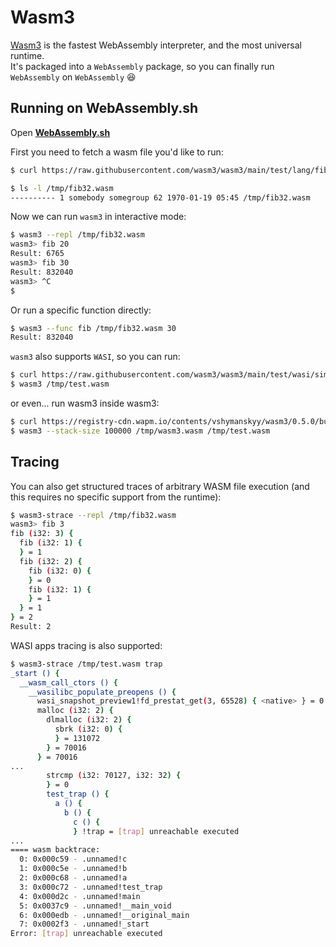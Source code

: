 # Wasm3

[Wasm3](https://github.com/wasm3/wasm3) is the fastest WebAssembly interpreter, and the most universal runtime.  
It's packaged into a `WebAssembly` package, so you can finally run `WebAssembly` on `WebAssembly` 😆

## Running on WebAssembly.sh

Open [**WebAssembly.sh**](https://webassembly.sh)  

First you need to fetch a wasm file you'd like to run:

```sh
$ curl https://raw.githubusercontent.com/wasm3/wasm3/main/test/lang/fib32.wasm -o /tmp/fib32.wasm

$ ls -l /tmp/fib32.wasm
---------- 1 somebody somegroup 62 1970-01-19 05:45 /tmp/fib32.wasm
```

Now we can run `wasm3` in interactive mode:

```sh
$ wasm3 --repl /tmp/fib32.wasm
wasm3> fib 20
Result: 6765
wasm3> fib 30
Result: 832040
wasm3> ^C
$
```

Or run a specific function directly:

```sh
$ wasm3 --func fib /tmp/fib32.wasm 30
Result: 832040
```

`wasm3` also supports `WASI`, so you can run:

```sh
$ curl https://raw.githubusercontent.com/wasm3/wasm3/main/test/wasi/simple/test.wasm -o /tmp/test.wasm
$ wasm3 /tmp/test.wasm
```

or even... run wasm3 inside wasm3:

```sh
$ curl https://registry-cdn.wapm.io/contents/vshymanskyy/wasm3/0.5.0/build/wasm3-wasi.wasm -o /tmp/wasm3.wasm
$ wasm3 --stack-size 100000 /tmp/wasm3.wasm /tmp/test.wasm
```

## Tracing

You can also get structured traces of arbitrary WASM file execution (and this requires no specific support from the runtime):

```sh
$ wasm3-strace --repl /tmp/fib32.wasm
wasm3> fib 3
fib (i32: 3) {
  fib (i32: 1) {
  } = 1
  fib (i32: 2) {
    fib (i32: 0) {
    } = 0
    fib (i32: 1) {
    } = 1
  } = 1
} = 2
Result: 2
```

WASI apps tracing is also supported:

```sh
$ wasm3-strace /tmp/test.wasm trap
_start () {
  __wasm_call_ctors () {
    __wasilibc_populate_preopens () {
      wasi_snapshot_preview1!fd_prestat_get(3, 65528) { <native> } = 0
      malloc (i32: 2) {
        dlmalloc (i32: 2) {
          sbrk (i32: 0) {
          } = 131072
        } = 70016
      } = 70016
...
        strcmp (i32: 70127, i32: 32) {
        } = 0
        test_trap () {
          a () {
            b () {
              c () {
              } !trap = [trap] unreachable executed
...
==== wasm backtrace:
  0: 0x000c59 - .unnamed!c
  1: 0x000c5e - .unnamed!b
  2: 0x000c68 - .unnamed!a
  3: 0x000c72 - .unnamed!test_trap
  4: 0x000d2c - .unnamed!main
  5: 0x0037c9 - .unnamed!__main_void
  6: 0x000edb - .unnamed!__original_main
  7: 0x0002f3 - .unnamed!_start
Error: [trap] unreachable executed
```
